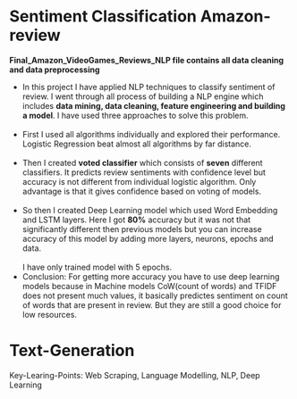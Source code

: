 # Sentiment Classification Amazon-review

<b> Final_Amazon_VideoGames_Reviews_NLP file contains all data cleaning and data preprocessing </b>

<ul><li>
In this project I have applied NLP techniques to classify sentiment of review. I went through all process of building a NLP engine which includes <b>data mining, data cleaning, feature engineering and building a model</b>. I have used three approaches to solve this problem.</li><br><li>
First I used all algorithms individually and explored their performance. Logistic Regression beat almost all algorithms by far distance.</li><br><li>
Then I created <b>voted classifier</b> which consists of <b>seven</b> different classifiers. It predicts review sentiments with confidence level but accuracy is not different from individual logistic algorithm. Only advantage is that it gives confidence based on voting of models.</li><br><li>
So then I created Deep Learning model which used Word Embedding and LSTM layers. Here I got <b>80%</b> accuracy but it was not that significantly different then previous models but you can increase accuracy of this model by adding more layers, neurons, epochs and data.</li><br> I have only trained model with 5 epochs.

<li>Conclusion:
For getting more accuracy you have to use deep learning models because in Machine models CoW(count of words) and TFIDF does not present much values, it basically predictes sentiment on count of words that are present in review. But they are still a good choice for low resources.<br>
</li></ul>

# Text-Generation

Key-Learing-Points: Web Scraping, Language Modelling, NLP, Deep Learning

